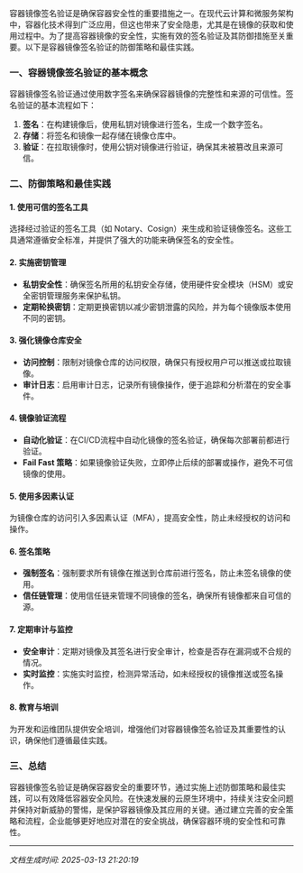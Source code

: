容器镜像签名验证是确保容器安全性的重要措施之一。在现代云计算和微服务架构中，容器化技术得到广泛应用，但这也带来了安全隐患，尤其是在镜像的获取和使用过程中。为了提高容器镜像的安全性，实施有效的签名验证及其防御措施至关重要。以下是容器镜像签名验证的防御策略和最佳实践。

### 一、容器镜像签名验证的基本概念

容器镜像签名验证通过使用数字签名来确保容器镜像的完整性和来源的可信性。签名验证的基本流程如下：

1. **签名**：在构建镜像后，使用私钥对镜像进行签名，生成一个数字签名。
2. **存储**：将签名和镜像一起存储在镜像仓库中。
3. **验证**：在拉取镜像时，使用公钥对镜像进行验证，确保其未被篡改且来源可信。

### 二、防御策略和最佳实践

#### 1. 使用可信的签名工具

选择经过验证的签名工具（如 Notary、Cosign）来生成和验证镜像签名。这些工具通常遵循安全标准，并提供了强大的功能来确保签名的安全性。

#### 2. 实施密钥管理

- **私钥安全性**：确保签名所用的私钥安全存储，使用硬件安全模块（HSM）或安全密钥管理服务来保护私钥。
- **定期轮换密钥**：定期更换密钥以减少密钥泄露的风险，并为每个镜像版本使用不同的密钥。

#### 3. 强化镜像仓库安全

- **访问控制**：限制对镜像仓库的访问权限，确保只有授权用户可以推送或拉取镜像。
- **审计日志**：启用审计日志，记录所有镜像操作，便于追踪和分析潜在的安全事件。

#### 4. 镜像验证流程

- **自动化验证**：在CI/CD流程中自动化镜像的签名验证，确保每次部署前都进行验证。
- **Fail Fast 策略**：如果镜像验证失败，立即停止后续的部署或操作，避免不可信镜像的使用。

#### 5. 使用多因素认证

为镜像仓库的访问引入多因素认证（MFA），提高安全性，防止未经授权的访问和操作。

#### 6. 签名策略

- **强制签名**：强制要求所有镜像在推送到仓库前进行签名，防止未签名镜像的使用。
- **信任链管理**：使用信任链来管理不同镜像的签名，确保所有镜像都来自可信的源。

#### 7. 定期审计与监控

- **安全审计**：定期对镜像及其签名进行安全审计，检查是否存在漏洞或不合规的情况。
- **实时监控**：实施实时监控，检测异常活动，如未经授权的镜像推送或签名操作。

#### 8. 教育与培训

为开发和运维团队提供安全培训，增强他们对容器镜像签名验证及其重要性的认识，确保他们遵循最佳实践。

### 三、总结

容器镜像签名验证是确保容器安全的重要环节，通过实施上述防御策略和最佳实践，可以有效降低容器安全风险。在快速发展的云原生环境中，持续关注安全问题并保持对新威胁的警惕，是保护容器镜像及其应用的关键。通过建立完善的安全策略和流程，企业能够更好地应对潜在的安全挑战，确保容器环境的安全性和可靠性。

---

*文档生成时间: 2025-03-13 21:20:19*











